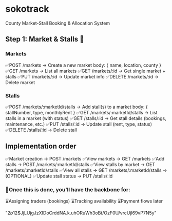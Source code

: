 # sokotrack
County Market-Stall Booking &amp; Allocation System


## Step 1: Market & Stalls 🚀

### Markets
✅POST /markets → Create a new market
body: { name, location, county }
✅GET /markets → List all markets
✅GET /markets/:id → Get single market + stalls
✅PUT /markets/:id → Update market info
✅DELETE /markets/:id → Delete market

### Stalls
✅POST /markets/:marketId/stalls → Add stall(s) to a market
body: { stallNumber, type, monthlyRent }
✅GET /markets/:marketId/stalls → List stalls in a market (with status)
✅GET /stalls/:id → Get stall details (bookings, maintenance, etc.)
✅PUT /stalls/:id → Update stall (rent, type, status)
✅DELETE /stalls/:id → Delete stall



## Implementation order
✅Market creation → POST /markets 
✅View markets → GET /markets
✅Add stalls → POST /markets/:marketId/stalls
✅View stalls by market → GET /markets/:marketId/stalls
✅View all stalls → GET /markets/:marketId/stalls => (OPTIONAL)
✅Update stall status → PUT /stalls/:id



### 🚦Once this is done, you’ll have the backbone for:

⌛Assigning traders (bookings)
⌛Tracking availability
⌛Payment flows later


 "$2b$12$JjLUjgJzXIDoCrddNA.k.uhORuWh3oBt/OzF0U/vrcUjl69vP7N5y"